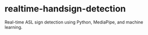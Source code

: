 # realtime-handsign-detection
Real-time ASL sign detection using Python, MediaPipe, and machine learning.
